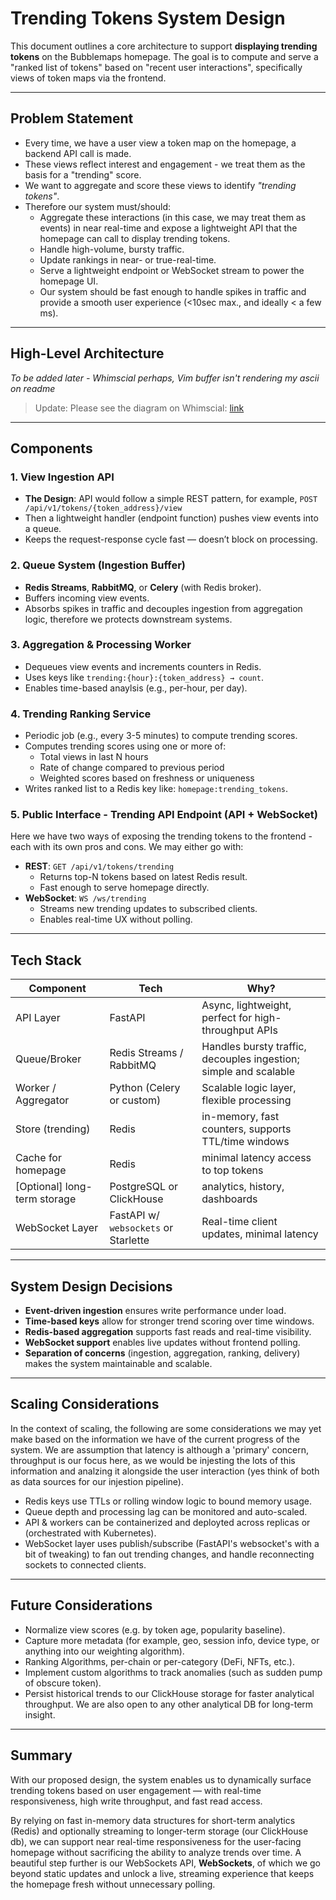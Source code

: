 # Trending Tokens System Design

This document outlines a core architecture to support **displaying trending tokens** on the Bubblemaps homepage.
The goal is to compute and serve a "ranked list of tokens" based on "recent user interactions", specifically views of token maps via the frontend.

---

## Problem Statement

- Every time, we have a user view a token map on the homepage, a backend API call is made.
- These views reflect interest and engagement - we treat them as the basis for a "trending" score.
- We want to aggregate and score these views to identify <em>"trending tokens"</em>.
- Therefore our system must/should:
  - Aggregate these interactions (in this case, we may treat them as events) in near real-time and expose a lightweight API that the homepage can call to display trending tokens.
  - Handle high-volume, bursty traffic.
  - Update rankings in near- or true-real-time.
  - Serve a lightweight endpoint or WebSocket stream to power the homepage UI.
  - Our system should be fast enough to handle spikes in traffic and provide a smooth user experience (<10sec max., and ideally < a few ms).

---

## High-Level Architecture

<em>To be added later - Whimscial perhaps, Vim buffer isn't rendering my ascii on readme</em>

> Update: Please see the diagram on Whimscial:
> [link](https://whimsical.com/trending-token-system-architecture-5E46ToubcV8A2nwybTqjmq@NKBbAEvLSyiNd49DVLcAf4PuCiFSNNVbT)

---

## Components

### 1. View Ingestion API
- **The Design**: API would follow a simple REST pattern, for example, `POST /api/v1/tokens/{token_address}/view`
- Then a lightweight handler (endpoint function) pushes view events into a queue.
- Keeps the request-response cycle fast — doesn’t block on processing.

### 2. Queue System (Ingestion Buffer)
- **Redis Streams**, **RabbitMQ**, or **Celery** (with Redis broker).
- Buffers incoming view events.
- Absorbs spikes in traffic and decouples ingestion from aggregation logic,
therefore we protects downstream systems.

### 3. Aggregation & Processing Worker
- Dequeues view events and increments counters in Redis.
- Uses keys like `trending:{hour}:{token_address} → count`.
- Enables time-based anaylsis (e.g., per-hour, per day).

### 4. Trending Ranking Service
- Periodic job (e.g., every 3-5 minutes) to compute trending scores.
- Computes trending scores using one or more of:
  - Total views in last N hours
  - Rate of change compared to previous period
  - Weighted scores based on freshness or uniqueness
- Writes ranked list to a Redis key like: `homepage:trending_tokens`.

### 5. Public Interface - Trending API Endpoint (API + WebSocket)

Here we have two ways of exposing the trending tokens to the frontend - each
with its own pros and cons. We may either  go with:

- **REST**: `GET /api/v1/tokens/trending`
  - Returns top-N tokens based on latest Redis result.
  - Fast enough to serve homepage directly.
- **WebSocket**: `WS /ws/trending`
  - Streams new trending updates to subscribed clients.
  - Enables real-time UX without polling.

---

## Tech Stack

| Component             | Tech                         | Why?                                                 |
|----------------------|------------------------------|------------------------------------------------------|
| API Layer            | FastAPI                      | Async, lightweight, perfect for high-throughput APIs |
| Queue/Broker         | Redis Streams / RabbitMQ     | Handles bursty traffic, decouples ingestion; simple and scalable     |
| Worker / Aggregator  | Python (Celery or custom)    | Scalable logic layer, flexible processing            |
| Store (trending)     | Redis | in-memory, fast counters, supports TTL/time windows    |
| Cache for homepage   | Redis | minimal latency access to top tokens                   |
| [Optional] long-term storage | PostgreSQL or ClickHouse | analytics, history, dashboards    |
| WebSocket Layer      | FastAPI w/ `websockets` or Starlette | Real-time client updates, minimal latency       |

---

## System Design Decisions

- **Event-driven ingestion** ensures write performance under load.
- **Time-based keys** allow for stronger trend scoring over time windows.
- **Redis-based aggregation** supports fast reads and real-time visibility.
- **WebSocket support** enables live updates without frontend polling.
- **Separation of concerns** (ingestion, aggregation, ranking, delivery) makes the system maintainable and scalable.

---

## Scaling Considerations

In the context of scaling, the following are some considerations we may yet make based on the information we have of the current progress of the system.
We are assumption that latency is although a 'primary' concern, throughput is our focus here, as we would be injesting the lots of this information and analzing it
alongside the user interaction (yes think of both as data sources for our injestion pipeline).

- Redis keys use TTLs or rolling window logic to bound memory usage.
- Queue depth and processing lag can be monitored and auto-scaled.
- API & workers can be containerized and deployted across replicas or (orchestrated with Kubernetes).
- WebSocket layer uses publish/subscribe (FastAPI's websocket's with a bit of tweaking) to fan out trending changes, and handle reconnecting sockets to connected clients.

---

## Future Considerations

- Normalize view scores (e.g. by token age, popularity baseline).
- Capture more metadata (for example, geo, session info, device type, or anything into our weighting algorithm).
- Ranking Algorithms, per-chain or per-category (DeFi, NFTs, etc.).
- Implement custom algorithms to track anomalies (such as sudden pump of obscure token).
- Persist historical trends to our ClickHouse storage for faster analytical throughput. We are also open to any other analytical DB for long-term insight.

---

## Summary

With our proposed design, the system enables us to dynamically surface trending tokens based on user engagement — with real-time responsiveness, high write throughput, and fast read access.

By relying on fast in-memory data structures for short-term analytics (Redis) and optionally streaming to longer-term storage (our ClickHouse db), we can support near real-time responsiveness for the user-facing homepage without sacrificing the ability to analyze trends over time. A beautiful step further is our WebSockets API,
**WebSockets**, of which we go beyond static updates and unlock a live, streaming experience that keeps the homepage fresh without unnecessary polling.
